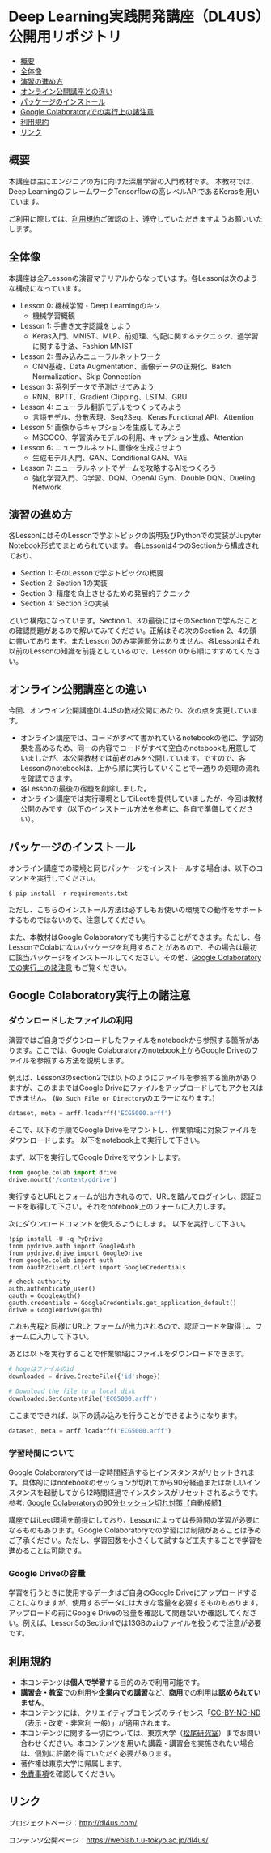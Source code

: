 # Deep Learning実践開発講座（DL4US）公開用リポジトリ
- [概要](#概要)
- [全体像](#全体像)
- [演習の進め方](#演習の進め方)
- [オンライン公開講座との違い](#オンライン公開講座との違い)
- [パッケージのインストール](#パッケージのインストール)
- [Google Colaboratoryでの実行上の諸注意](#google-colaboratory実行上の諸注意)
- [利用規約](#利用規約)
- [リンク](#リンク)

## 概要
本講座は主にエンジニアの方に向けた深層学習の入門教材です。
本教材では、Deep LearningのフレームワークTensorflowの高レベルAPIであるKerasを用いています。

ご利用に際しては、[利用規約](#利用規約)ご確認の上、遵守していただきますようお願いいたします。

## 全体像
本講座は全7Lessonの演習マテリアルからなっています。各Lessonは次のような構成になっています。

- Lesson 0: 機械学習・Deep Learningのキソ
  - 機械学習概観
- Lesson 1: 手書き文字認識をしよう
  - Keras入門、MNIST、MLP、前処理、勾配に関するテクニック、過学習に関する手法、Fashion MNIST
- Lesson 2: 畳み込みニューラルネットワーク
  - CNN基礎、Data Augmentation、画像データの正規化、Batch Normalization、Skip Connection
- Lesson 3: 系列データで予測させてみよう
  - RNN、BPTT、Gradient Clipping、LSTM、GRU
- Lesson 4: ニューラル翻訳モデルをつくってみよう
  - 言語モデル、分散表現、Seq2Seq、Keras Functional API、Attention
- Lesson 5: 画像からキャプションを生成してみよう
  - MSCOCO、学習済みモデルの利用、キャプション生成、Attention
- Lesson 6: ニューラルネットに画像を生成させよう
  - 生成モデル入門、GAN、Conditional GAN、VAE
- Lesson 7: ニューラルネットでゲームを攻略するAIをつくろう
  - 強化学習入門、Q学習、DQN、OpenAI Gym、Double DQN、Dueling Network
  
## 演習の進め方
各LessonにはそのLessonで学ぶトピックの説明及びPythonでの実装がJupyter Notebook形式でまとめられています。 各Lessonは4つのSectionから構成されており、

- Section 1: そのLessonで学ぶトピックの概要
- Section 2: Section 1の実装
- Section 3: 精度を向上させるための発展的テクニック
- Section 4: Section 3の実装

という構成になっています。Section 1、3の最後にはそのSectionで学んだことの確認問題があるので解いてみてください。正解はその次のSection 2、4の頭に書いてあります。またLesson 0のみ実装部分はありません。各Lessonはそれ以前のLessonの知識を前提としているので、Lesson 0から順にすすめてください。

## オンライン公開講座との違い
今回、オンライン公開講座DL4USの教材公開にあたり、次の点を変更しています。
* オンライン講座では、コードがすべて書かれているnotebookの他に、学習効果を高めるため、同一の内容でコードがすべて空白のnotebookも用意していましたが、本公開教材では前者のみを公開しています。ですので、各Lessonのnotebookは、上から順に実行していくことで一通りの処理の流れを確認できます。
* 各Lessonの最後の宿題を削除しました。
* オンライン講座では実行環境としてiLectを提供していましたが、今回は教材公開のみです（以下のインストール方法を参考に、各自で準備してください）。

## パッケージのインストール
オンライン講座での環境と同じパッケージをインストールする場合は、以下のコマンドを実行してください。

```$ pip install -r requirements.txt```

ただし、こちらのインストール方法は必ずしもお使いの環境での動作をサポートするものではないので、注意してください。

また、本教材はGoogle Colaboratoryでも実行することができます。ただし、各LessonでColabにないパッケージを利用することがあるので、その場合は最初に該当パッケージをインストールしてください。その他、[Google Colaboratoryでの実行上の諸注意](#google-colaboratory実行上の諸注意) もご覧ください。

## Google Colaboratory実行上の諸注意

### ダウンロードしたファイルの利用

演習ではご自身でダウンロードしたファイルをnotebookから参照する箇所があります。ここでは、Google Colaboratoryのnotebook上からGoogle Driveのファイルを参照する方法を説明します。

例えば、Lesson3のsection2では以下のようにファイルを参照する箇所がありますが、このままではGoogle Driveにファイルをアップロードしてもアクセスはできません。
(`No Such File or Directory`のエラーになります。)

```python
dataset, meta = arff.loadarff('ECG5000.arff')
```

そこで、以下の手順でGoogle Driveをマウントし、作業領域に対象ファイルをダウンロードします。
以下をnotebook上で実行して下さい。

まず、以下を実行してGoogle Driveをマウントします。

```python
from google.colab import drive
drive.mount('/content/gdrive')
```

実行するとURLとフォームが出力されるので、URLを踏んでログインし、認証コードを取得して下さい。それをnotebook上のフォームに入力します。

次にダウンロードコマンドを使えるようにします。
以下を実行して下さい。

```pythhon
!pip install -U -q PyDrive
from pydrive.auth import GoogleAuth
from pydrive.drive import GoogleDrive
from google.colab import auth
from oauth2client.client import GoogleCredentials

# check authority
auth.authenticate_user()
gauth = GoogleAuth()
gauth.credentials = GoogleCredentials.get_application_default()
drive = GoogleDrive(gauth)
```

これも先程と同様にURLとフォームが出力されるので、認証コードを取得し、フォームに入力して下さい。

あとは以下を実行することで作業領域にファイルをダウンロードできます。

```python
# hogeはファイルのid
downloaded = drive.CreateFile({'id':hoge})

# Download the file to a local disk
downloaded.GetContentFile('ECG5000.arff')
```

ここまでできれば、以下の読み込みを行うことができるようになります。

```python
dataset, meta = arff.loadarff('ECG5000.arff')
```

### 学習時間について

Google Colaboratoryでは一定時間経過するとインスタンスがリセットされます。具体的にはnotebookのセッションが切れてから90分経過または新しいインスタンスを起動してから12時間経過でインスタンスがリセットされるようです。参考: [Google Colaboratoryの90分セッション切れ対策【自動接続】](https://qiita.com/enmaru/items/2770df602dd7778d4ce6)

講座ではiLect環境を前提にしており、Lessonによっては長時間の学習が必要になるものもあります。Google Colaboratoryでの学習には制限があることは予めご了承ください。ただし、学習回数を小さくして試すなど工夫することで学習を進めることは可能です。

### Google Driveの容量

学習を行うときに使用するデータはご自身のGoogle Driveにアップロードすることになりますが、使用するデータには大きな容量を必要するものもあります。アップロードの前にGoogle Driveの容量を確認して問題ないか確認してください。例えば、Lesson5のSection1では13GBのzipファイルを扱うので注意が必要です。

## 利用規約
- 本コンテンツは**個人で学習**する目的のみで利用可能です。
- **講習会・教室**での利用や**企業内での講習**など、**商用**での利用は**認められていません**。
- 本コンテンツには、クリエイティブコモンズのライセンス「[CC-BY-NC-ND](https://creativecommons.org/licenses/by-nc-nd/4.0/legalcode.ja)（表示 - 改変 - 非営利 一般）」が適用されます。
- 本コンテンツに関する一切については、東京大学（[松尾研究室](https://weblab.t.u-tokyo.ac.jp/contact/)）までお問い合わせください。本コンテンツを用いた講義・講習会を実施されたい場合は、個別に許諾を得ていただく必要があります。
- 著作権は東京大学に帰属します。
- [免責事項](https://weblab.t.u-tokyo.ac.jp/dl4us%E5%85%8D%E8%B2%AC/)を確認してください。

## リンク
プロジェクトページ：http://dl4us.com/

コンテンツ公開ページ：https://weblab.t.u-tokyo.ac.jp/dl4us/

